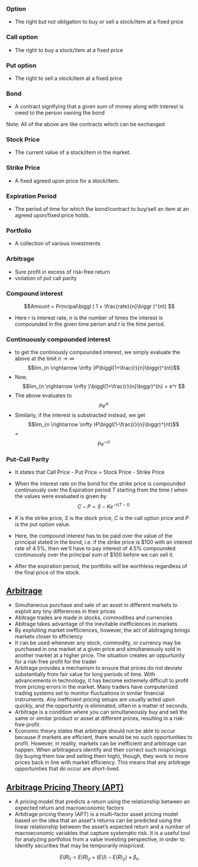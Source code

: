 ### Option
 - The right but not obligation to buy or sell a stock/item at a fixed price

### Call option
 - The right to buy a stock/item at a fixed price

### Put option
 - The right to sell a stock/item at a fixed price

### Bond
 - A contract signifying that a given sum of money along with interest is owed to the person owning the bond

Note: All of the above are like contracts which can be exchanged

### Stock Price
 - The current value of a stock/item in the market.

### Strike Price
 - A fixed agreed upon price for a stock/item.

### Expiration Period
 - The period of time for which the bond/contract to buy/sell an item at an agreed upon/fixed price holds.

### Portfolio
 - A collection of various investments

### Arbitrage
 - Sure profit in excess of risk-free return
 - violation of put call parity

### Compound interest
$$Amount = Principal\biggl ( 1 + \frac{rate}{n}\biggr )^{nt} $$
 - Here $r$ is interest rate, $n$ is the number of times the interest is compounded in the given time perion and $t$ is the time period.

### Continuously compounded interest
 - to get the continously compounded interest, we simply evaluate the above at the limit $n \rightarrow \infty$
 $$lim_{n \rightarrow \infty }P\biggl(1+\frac{r}{n}\biggr)^{nt}$$
 - Now,
  $$lim_{n \rightarrow \infty }\biggl(1+\frac{r}{n}\biggr)^{n} = e^r $$
- The above evaluates to
 $$P e^{rt}$$
 - Similarly, if the interest is substracted instead, we get
  $$lim_{n \rightarrow \infty }P\biggl(1-\frac{r}{n}\biggr)^{nt}$$
  =  $$Pe^{-rt}$$

### Put-Call Parity
 - It states that Call Price - Put Price = Stock Price - Strike Price
 - When the interest rate on the bond for the strike price is compounded continuously over the Expiration period $T$ starting from the time $t$ when the values were evaluated is given by
 $$C - P = S - Ke^{-r(T-t)}$$

 - $K$ is the strike price, $S$ is the stock price, $C$ is the call option price and $P$ is the put option value.
 - Here, the compound interest has to be paid over the value of the principal stated in the bond, i.e. if the strike price is $100 with an interest rate of 4.5%, then we'll have to pay interest of 4.5% compounded continuously over the principal sum of $100 before we can sell it.
 - After the expiration period, the portfolio will be worthless regardless of the final price of the stock. 


## [Arbitrage](https://www.investopedia.com/terms/a/arbitrage.asp)
 - Simultaneous purchase and sale of an asset in different markets to exploit any tiny differences in their prices
 - Abitrage trades are made in stocks, commodities and currencies
 - Abitrage takes advantage of the inevitable inefficiences in markets
 - By exploiting market inefficiences, however, the act of abitraging brings markets closer to efficiency
 - It can be used whenever any stock, commodity, or currency may be purchased in one market at a given price and simultaneously sold in another market at a higher price. The situation creates an oppurtunity for a risk-free profit for the trader
 - Arbitrage provides a mechanism to ensure that prices do not deviate substantially from fair value for long periods of time. With advancements in technology, it has become extremely difficult to profit from pricing errors in the market. Many traders have computerized trading systems set to monitor fluctuations in similar financial instruments. Any inefficient pricing setups are usually acted upon quickly, and the opportunity is eliminated, often in a matter of seconds.
 - Arbitrage is a condition where you can simultaneously buy and sell the same or similar product or asset at different prices, resulting in a risk-free profit.
 - Economic theory states that arbitrage should not be able to occur because if markets are efficient, there would be no such opportunities to profit. However, in reality, markets can be inefficient and arbitrage can happen. When arbitrageurs identify and then correct such mispricings (by buying them low and selling them high), though, they work to move prices back in line with market efficiency. This means that any arbitrage opportunities that do occur are short-lived.

 ## [Arbitrage Pricing Theory (APT)](https://www.investopedia.com/terms/a/apt.asp)
  - A pricing model that predicts a return using the relationship between an expected return and macroeconomic factors
  - Arbitrage pricing theory (APT) is a multi-factor asset pricing model based on the idea that an asset's returns can be predicted using the linear relationship between the asset’s expected return and a number of macroeconomic variables that capture systematic risk. It is a useful tool for analyzing portfolios from a value investing perspective, in order to identify securities that may be temporarily mispriced.

  $$E(R)_i = E(R)_z + (E(I) - E(R)_z) \times \beta_n $$